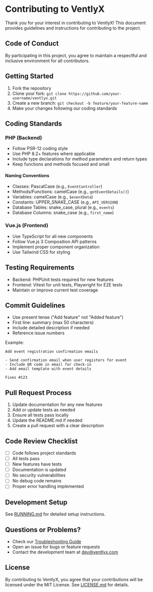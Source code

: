 # Contributing to VentlyX

Thank you for your interest in contributing to VentlyX! This document provides guidelines and instructions for contributing to the project.

## Code of Conduct

By participating in this project, you agree to maintain a respectful and inclusive environment for all contributors.

## Getting Started

1. Fork the repository
2. Clone your fork: `git clone https://github.com/your-username/ventlyx.git`
3. Create a new branch: `git checkout -b feature/your-feature-name`
4. Make your changes following our coding standards

## Coding Standards

### PHP (Backend)

- Follow PSR-12 coding style
- Use PHP 8.2+ features where applicable
- Include type declarations for method parameters and return types
- Keep functions and methods focused and small

#### Naming Conventions

- Classes: PascalCase (e.g., `EventController`)
- Methods/Functions: camelCase (e.g., `getEventDetails()`)
- Variables: camelCase (e.g., `$eventData`)
- Constants: UPPER_SNAKE_CASE (e.g., `API_VERSION`)
- Database Tables: snake_case, plural (e.g., `events`)
- Database Columns: snake_case (e.g., `first_name`)

### Vue.js (Frontend)

- Use TypeScript for all new components
- Follow Vue.js 3 Composition API patterns
- Implement proper component organization
- Use Tailwind CSS for styling

## Testing Requirements

- Backend: PHPUnit tests required for new features
- Frontend: Vitest for unit tests, Playwright for E2E tests
- Maintain or improve current test coverage

## Commit Guidelines

- Use present tense ("Add feature" not "Added feature")
- First line: summary (max 50 characters)
- Include detailed description if needed
- Reference issue numbers

Example:
```
Add event registration confirmation emails

- Send confirmation email when user registers for event
- Include QR code in email for check-in
- Add email template with event details

Fixes #123
```

## Pull Request Process

1. Update documentation for any new features
2. Add or update tests as needed
3. Ensure all tests pass locally
4. Update the README.md if needed
5. Create a pull request with a clear description

## Code Review Checklist

- [ ] Code follows project standards
- [ ] All tests pass
- [ ] New features have tests
- [ ] Documentation is updated
- [ ] No security vulnerabilities
- [ ] No debug code remains
- [ ] Proper error handling implemented

## Development Setup

See [RUNNING.md](RUNNING.md) for detailed setup instructions.

## Questions or Problems?

- Check our [Troubleshooting Guide](backend/docs/TROUBLESHOOTING.md)
- Open an issue for bugs or feature requests
- Contact the development team at dev@ventlyx.com

## License

By contributing to VentlyX, you agree that your contributions will be licensed under the MIT License. See [LICENSE.md](LICENSE.md) for details.